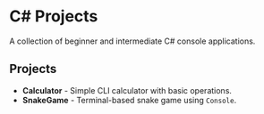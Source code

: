 # C# Projects

A collection of beginner and intermediate C# console applications.

## Projects

- **Calculator** - Simple CLI calculator with basic operations.
- **SnakeGame** - Terminal-based snake game using `Console`.